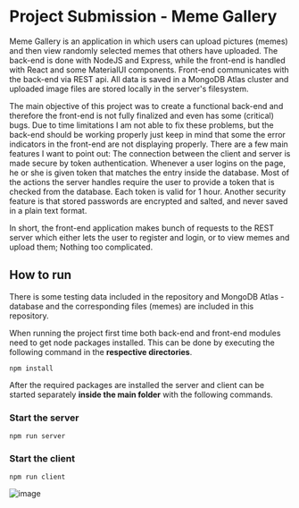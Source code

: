# Project Submission - Meme Gallery

Meme Gallery is an application in which users can upload pictures (memes) and then view randomly selected memes that others have uploaded. The back-end is done with NodeJS and Express, while the front-end is handled with React and some MaterialUI components. Front-end communicates with the back-end via REST api. All data is saved in a MongoDB Atlas cluster and uploaded image files are stored locally in the server's filesystem.

The main objective of this project was to create a functional back-end and therefore the front-end is not fully finalized and even has some (critical) bugs. Due to time limitations I am not able to fix these problems, but the back-end should be working properly just keep in mind that some the error indicators in the front-end are not displaying properly. There are a few main features I want to point out: The connection between the client and server is made secure by token authentication. Whenever a user logins on the page, he or she is given token that matches the entry inside the database. Most of the actions the server handles require the user to provide a token that is checked from the database. Each token is valid for 1 hour. Another security feature is that stored passwords are encrypted and salted, and never saved in a plain text format.

In short, the front-end application makes bunch of requests to the REST server which either lets the user to register and login, or to view memes and upload them; Nothing too complicated.

## How to run

There is some testing data included in the repository and MongoDB Atlas -database and the corresponding files (memes) are included in this repository.

When running the project first time both back-end and front-end modules need to get node packages installed. This can be done by executing the following command in the **respective directories**.
```
npm install
```

After the required packages are installed the server and client can be started separately **inside the main folder** with the following commands.

### Start the server
```
npm run server
```

### Start the client

```
npm run client
```

![image](https://user-images.githubusercontent.com/60091187/118010186-761beb80-b357-11eb-8504-a71174f2c8de.png)
